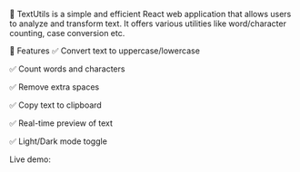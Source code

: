 📘 
TextUtils is a simple and efficient React web application that allows users to analyze and transform text. It offers various utilities like word/character counting, case conversion etc.

🚀 Features
✅ Convert text to uppercase/lowercase

✅ Count words and characters

✅ Remove extra spaces

✅ Copy text to clipboard

✅ Real-time preview of text

✅ Light/Dark mode toggle


Live demo: 
